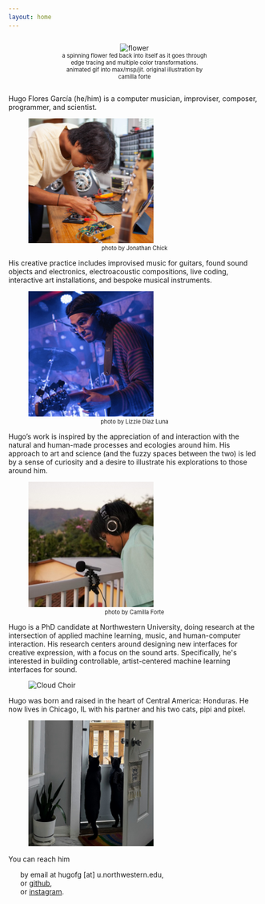 ```yaml
---
layout: home
---
```


<div style="text-align: center;">
  <figure style="display: inline-block; width: 300px; text-align: center;">
    <img src="/assets/img/flower.gif" alt="flower" width="300"/>
    <figcaption style="font-size: 0.8em; text-align: center;">a spinning flower fed back into itself as it goes through edge tracing and multiple color transformations. animated gif into max/msp/jit. original illustration by camilla forte</figcaption>
  </figure>
</div>


<div class="container">
  <div class="row">
    <p>Hugo Flores García (he/him) is a computer musician, improviser, composer, programmer, and scientist. 
    </p>
    <figure>
      <img src="/assets/img/me.jpeg" alt="Hugo Flores García" width="250"/>
      <figcaption style="font-size: 0.8em; text-align: center;">photo by Jonathan Chick</figcaption>
    </figure>
  </div>

  <div class="row">
    <p>His creative practice includes improvised music for guitars, found sound objects and electronics, electroacoustic compositions, live coding, interactive art installations, and bespoke musical instruments.</p>
    <figure>
      <img src="/assets/img/bassface.jpg" alt="Bass Face" width="250"/>
      <figcaption style="font-size: 0.8em; text-align: center;">photo by Lizzie Díaz Luna</figcaption>
    </figure>
  </div>

  <div class="row">
    <p>Hugo’s work is inspired by the appreciation of and interaction with the natural and human-made processes and ecologies around him. His approach to art and science (and the fuzzy spaces between the two) is led by a sense of curiosity and a desire to illustrate his explorations to those around him.</p>
    <figure>
      <img src="/assets/img/field-rec.png" alt="Field Recording" width="250"/>
      <figcaption style="font-size: 0.8em; text-align: center;">photo by Camilla Forte</figcaption>
    </figure>
  </div>

  <div class="row">
    <p>Hugo is a PhD candidate at Northwestern University, doing research at the intersection of applied machine learning, music, and human-computer interaction. His research centers around designing new interfaces for creative expression, with a focus on the sound arts. Specifically, he's interested in building controllable, artist-centered machine learning interfaces for sound. </p>
    <figure>
      <img src="/assets/img/cloudchoir.gif" alt="Cloud Choir" width="250"/>
    </figure>
  </div>



  <div class="row">
    <p>Hugo was born and raised in the heart of Central America: Honduras. He now lives in Chicago, IL with his partner and his two cats, pipi and pixel.</p>
    <figure>
      <img src="/assets/img/cats.jpg" alt="Cats" width="250"/>
    </figure>
  </div>
</div>


You can reach him
<ul style="list-style-type:none">
  <li> by email at hugofg [at] u.northwestern.edu,  </li>
  <li> or <a href="https://github.com/hugofloresgarcia">github</a>,   </li>
  <li> or <a href="https://instagram.com/hugofloresgarcia">instagram</a>.    </li>
</ul>
  